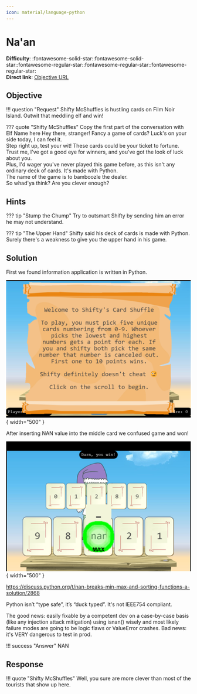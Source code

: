 ```yaml
---
icon: material/language-python
---
```


# Na'an

**Difficulty**: :fontawesome-solid-star::fontawesome-solid-star::fontawesome-regular-star::fontawesome-regular-star::fontawesome-regular-star:<br/>
**Direct link**: [Objective URL](https://nannannannannannan.com/?&challenge=naan)

## Objective

!!! question "Request"
    Shifty McShuffles is hustling cards on Film Noir Island. Outwit that meddling elf and win!

??? quote "Shifty McShuffles"
    Copy the first part of the conversation with Elf Name here
    Hey there, stranger! Fancy a game of cards? Luck's on your side today, I can feel it.<br/>
    Step right up, test your wit! These cards could be your ticket to fortune.<br/>
    Trust me, I've got a good eye for winners, and you've got the look of luck about you.<br/>
    Plus, I'd wager you've never played this game before, as this isn't any ordinary deck of cards. It's made with Python.<br/>
    The name of the game is to bamboozle the dealer.<br/>
    So whad'ya think? Are you clever enough?<br/>

## Hints

??? tip "Stump the Chump"
    Try to outsmart Shifty by sending him an error he may not understand.

??? tip "The Upper Hand"
    Shifty said his deck of cards is made with Python. Surely there's a weakness to give you the upper hand in his game.

## Solution

First we found information application is written in Python.

![Terminal output](../img/objectives/o11/naan.png){ width="500" }

After inserting NAN value into the middle card we confused game and won!

![Terminal output](../img/objectives/o11/win.png){ width="500" }

https://discuss.python.org/t/nan-breaks-min-max-and-sorting-functions-a-solution/2868

Python isn’t “type safe”, it’s “duck typed”. It's not IEEE754 compliant.

The good news: easily fixable by a competent dev on a case-by-case basis (like any injection attack mitigation) using isnan() wisely and most likely failure modes are going to be logic flaws or ValueError crashes. Bad news: it's VERY dangerous to test in prod.


!!! success "Answer"
    NAN

## Response

!!! quote "Shifty McShuffles"
    Well, you sure are more clever than most of the tourists that show up here.
